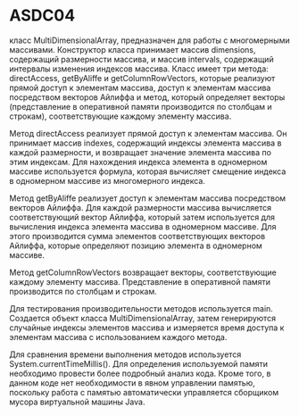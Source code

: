 # ASDC04
класс MultiDimensionalArray, предназначен для работы с многомерными массивами. 
Конструктор класса принимает массив dimensions, содержащий размерности массива, и массив intervals,
содержащий интервалы изменения индексов массива. Класс имеет три метода: directAccess, getByAliffe и getColumnRowVectors,
которые реализуют прямой доступ к элементам массива, доступ к элементам массива посредством векторов Айлиффа и метод, 
который определяет векторы (представление в оперативной памяти производится по столбцам и строкам), 
соответствующие каждому элементу массива.

Метод directAccess реализует прямой доступ к элементам массива. 
Он принимает массив indexes, содержащий индексы элемента массива в каждой размерности, 
и возвращает значение элемента массива по этим индексам. 
Для нахождения индекса элемента в одномерном массиве используется формула,
которая вычисляет смещение индекса в одномерном массиве из многомерного индекса.

Метод getByAliffe реализует доступ к элементам массива посредством векторов Айлиффа. 
Для каждой размерности массива вычисляется соответствующий вектор Айлиффа, который затем используется 
для вычисления индекса элемента массива в одномерном массиве. Для этого производится сумма элементов 
соответствующих векторов Айлиффа, которые определяют позицию элемента в одномерном массиве.

Метод getColumnRowVectors возвращает векторы, соответствующие каждому элементу массива. 
Представление в оперативной памяти производится по столбцам и строкам.

Для тестирования производительности методов используется  main.
Создается объект класса MultiDimensionalArray, затем генерируются случайные индексы элементов массива 
и измеряется время доступа к элементам массива с использованием каждого метода.

Для сравнения времени выполнения методов используется System.currentTimeMillis(). 
Для определения используемой памяти необходимо провести более подробный анализ кода. 
Кроме того, в данном коде нет необходимости в явном управлении памятью, поскольку работа
с памятью автоматически управляется сборщиком мусора виртуальной машины Java.
